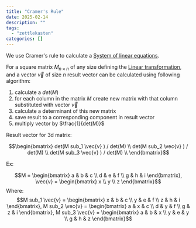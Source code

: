 ```yaml
---
title: "Cramer's Rule"
date: 2025-02-14
description: ""
tags: 
  - "zettlekasten"
categories: []
---
```


We use Cramer's rule to calculate a [System of linear equations](System%20of%20linear%20equations.md). 

For a square matrix $M_{n \times n}$ of any size defining the [Linear transformation](Linear%20transformation.md), and a vector $\vec{v}$ of size $n$ result vector can be calculated using following algorithm:

1. calculate a $det(M)$
2. for each column in the matrix $M$ create new matrix with that column substituted with vector $\vec{v}$ 
3. calculate a determinant of this new matrix
4. save result to a corresponding component in result vector
5. multiply vector by $\frac{1}{det(M)}$ 

Result vector for 3d matrix:

$$\begin{bmatrix} 
det(M sub_1 \vec{v} ) / det(M) \\
det(M sub_2 \vec{v} ) / det(M) \\
det(M sub_3 \vec{v} ) / det(M) \\
\end{bmatrix}$$

Ex:

$$M = \begin{bmatrix} a & b & c \\ 
d & e & f \\ g & h & i 
\end{bmatrix}, \vec{v} = 
\begin{bmatrix} x \\ y \\ z \end{bmatrix}$$
Where:
$$M sub_1 \vec{v} = \begin{bmatrix} 
x & b & c \\ y & e & f \\ z & h & i 
\end{bmatrix},
M sub_2 \vec{v} = \begin{bmatrix} 
a & x & c \\ d & y & f \\ g & z & i 
\end{bmatrix},
M sub_3 \vec{v} = \begin{bmatrix} 
a & b & x \\ y & e & y \\ g & h & z 
\end{bmatrix}$$
